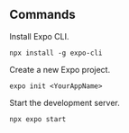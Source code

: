 ## Commands

Install Expo CLI.

```
npx install -g expo-cli
```

Create a new Expo project.

```
expo init <YourAppName>
```

Start the development server.

```
npx expo start
```
